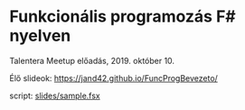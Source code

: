 # Funkcionális programozás F# nyelven

Talentera Meetup előadás, 2019. október 10.

Élő slideok: https://jand42.github.io/FuncProgBevezeto/

script: [slides/sample.fsx](https://github.com/Jand42/FuncProgBevezeto/blob/master/slides/sample.fsx)
